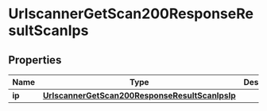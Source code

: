 

# UrlscannerGetScan200ResponseResultScanIps


## Properties

| Name | Type | Description | Notes |
|------------ | ------------- | ------------- | -------------|
|**ip** | [**UrlscannerGetScan200ResponseResultScanIpsIp**](UrlscannerGetScan200ResponseResultScanIpsIp.md) |  |  [optional] |




